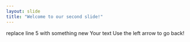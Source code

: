 ```yaml
---
layout: slide
title: "Welcome to our second slide!"
---
```

replace line 5 with something new
Your text
Use the left arrow to go back!

